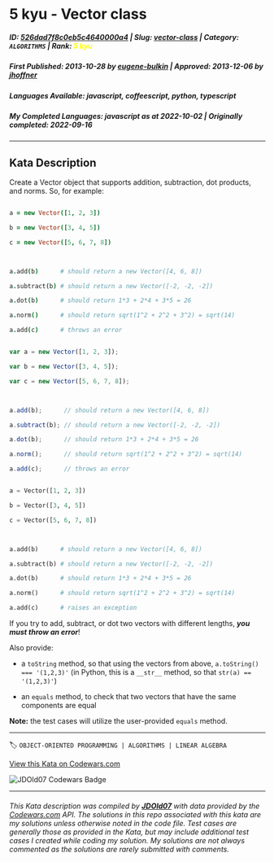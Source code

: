 # 5 kyu - Vector class

##### **ID**: [526dad7f8c0eb5c4640000a4](https://www.codewars.com/kata/526dad7f8c0eb5c4640000a4) | **Slug**: [vector-class](https://www.codewars.com/kata/526dad7f8c0eb5c4640000a4) | **Category**: `ALGORITHMS` | **Rank**: <span style="color:yellow">5 kyu</span>

##### **First Published**: 2013-10-28 ***by*** [eugene-bulkin](https://www.codewars.com/users/eugene-bulkin) | **Approved**: 2013-12-06 ***by*** [jhoffner](https://www.codewars.com/users/jhoffner)

##### **Languages Available**: javascript, coffeescript, python, typescript

##### **My Completed Languages**: javascript ***as at*** 2022-10-02 | **Originally completed**: 2022-09-16

---

## Kata Description


Create a Vector object that supports addition, subtraction, dot products, and norms. So, for example:



```coffeescript

a = new Vector([1, 2, 3])

b = new Vector([3, 4, 5])

c = new Vector([5, 6, 7, 8])



a.add(b)      # should return a new Vector([4, 6, 8])

a.subtract(b) # should return a new Vector([-2, -2, -2])

a.dot(b)      # should return 1*3 + 2*4 + 3*5 = 26

a.norm()      # should return sqrt(1^2 + 2^2 + 3^2) = sqrt(14)

a.add(c)      # throws an error

```

```javascript

var a = new Vector([1, 2, 3]);

var b = new Vector([3, 4, 5]);

var c = new Vector([5, 6, 7, 8]);



a.add(b);      // should return a new Vector([4, 6, 8])

a.subtract(b); // should return a new Vector([-2, -2, -2])

a.dot(b);      // should return 1*3 + 2*4 + 3*5 = 26

a.norm();      // should return sqrt(1^2 + 2^2 + 3^2) = sqrt(14)

a.add(c);      // throws an error

```

```python

a = Vector([1, 2, 3])

b = Vector([3, 4, 5])

c = Vector([5, 6, 7, 8])



a.add(b)      # should return a new Vector([4, 6, 8])

a.subtract(b) # should return a new Vector([-2, -2, -2])

a.dot(b)      # should return 1*3 + 2*4 + 3*5 = 26

a.norm()      # should return sqrt(1^2 + 2^2 + 3^2) = sqrt(14)

a.add(c)      # raises an exception

```



If you try to add, subtract, or dot two vectors with different lengths, ***you must throw an error***!



Also provide:



- a `toString` method, so that using the vectors from above, `a.toString() === '(1,2,3)'` (in Python, this is a `__str__` method, so that `str(a) == '(1,2,3)'`)

- an `equals` method, to check that two vectors that have the same components are equal



**Note:** the test cases will utilize the user-provided `equals` method.

---


🏷 `OBJECT-ORIENTED PROGRAMMING | ALGORITHMS | LINEAR ALGEBRA`


[View this Kata on Codewars.com](https://www.codewars.com/kata/526dad7f8c0eb5c4640000a4)

![](https://www.codewars.com/users/jdold07/badges/large "JDOld07 Codewars Badge")

---

###### *This Kata description was compiled by [**JDOld07**](https://tpstech.dev) with data provided by the [Codewars.com](https://www.codewars.com) API.  The solutions in this repo associated with this kata are my solutions unless otherwise noted in the code file.  Test cases are generally those as provided in the Kata, but may include additional test cases I created while coding my solution.  My solutions are not always commented as the solutions are rarely submitted with comments.*
